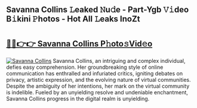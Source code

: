 ## Savanna Collins 𝙻eaked 𝙽u𝚍e - Part-Ygb 𝚅𝚒deo B𝚒kini 𝙿hotos - Hot All 𝙻eaks InoZt

# <h2><a href="http://ld05q0.urlbe.top/?page=Savanna+Collins">🔗🔗👉👉 Savanna Collins P𝚑oto𝚜Vid𝚎o</a></h2>

[![Savanna Collins](https://i.imgur.com/eBuTRDB.gif)](http://ld05q0.urlbe.top/?page=Savanna+Collins)
Savanna Collins, an intriguing and complex individual, defies easy comprehension. Her groundbreaking style of online communication has enthralled and infuriated critics, igniting debates on privacy, artistic expression, and the evolving nature of virtual communities. Despite the ambiguity of her intentions, her mark on the virtual community is indelible. Fueled by an unyielding resolve and undeniable enchantment, Savanna Collins progress in the digital realm is unyielding.
